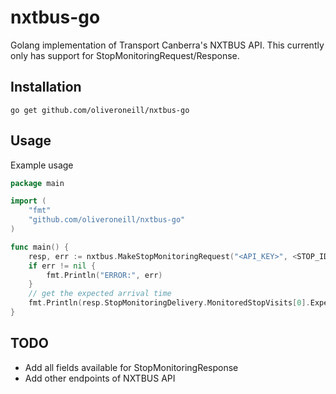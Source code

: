 # nxtbus-go
Golang implementation of Transport Canberra's NXTBUS API. This currently only
has support for StopMonitoringRequest/Response.

## Installation
```
go get github.com/oliveroneill/nxtbus-go
```

## Usage
Example usage
```go
package main

import (
    "fmt"
    "github.com/oliveroneill/nxtbus-go"
)

func main() {
    resp, err := nxtbus.MakeStopMonitoringRequest("<API_KEY>", <STOP_ID>)
    if err != nil {
        fmt.Println("ERROR:", err)
    }
    // get the expected arrival time
    fmt.Println(resp.StopMonitoringDelivery.MonitoredStopVisits[0].ExpectedArrivalTime)
}
```

## TODO

  * Add all fields available for StopMonitoringResponse
  * Add other endpoints of NXTBUS API
